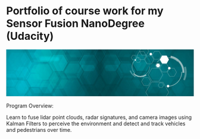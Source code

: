 # Portfolio of course work for my Sensor Fusion NanoDegree (Udacity)
[![alt text](https://github.com/thienan092/Deep-Learning-ND/blob/master/media/big-decor-image.jpg)](https://www.udacity.com/course/sensor-fusion-engineer-nanodegree--nd313)

Program Overview:

Learn to fuse lidar point clouds, radar signatures, and camera images using Kalman Filters to perceive the environment and detect and track vehicles and pedestrians over time. 
